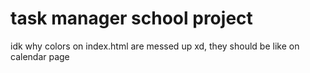 # task manager school project

idk why colors on index.html are messed up xd, they should be like on calendar page
